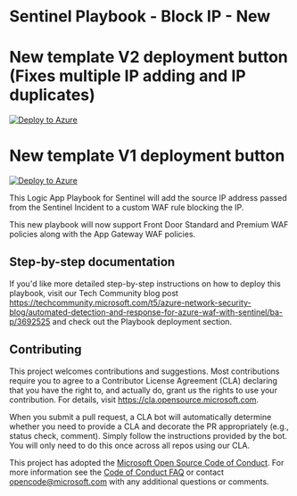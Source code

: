 # Sentinel Playbook - Block IP - New

# New template V2 deployment button (Fixes multiple IP adding and IP duplicates)
[![Deploy to Azure](https://aka.ms/deploytoazurebutton)](https://portal.azure.com/#create/Microsoft.Template/uri/https%3A%2F%2Fraw.githubusercontent.com%2FAzure%2FAzure-Network-Security%2Fmaster%2FAzure%2520WAF%2FPlaybook%2520-%2520WAF%2520Sentinel%2520Playbook%2520Block%2520IP%2520-%2520New%2FtemplateV2.json)

# New template V1 deployment button
[![Deploy to Azure](https://aka.ms/deploytoazurebutton)](https://portal.azure.com/#create/Microsoft.Template/uri/https%3A%2F%2Fraw.githubusercontent.com%2FAzure%2FAzure-Network-Security%2Fmaster%2FAzure%2520WAF%2FPlaybook%2520-%2520WAF%2520Sentinel%2520Playbook%2520Block%2520IP%2520-%2520New%2Ftemplate.json)

This Logic App Playbook for Sentinel will add the source IP address passed from the Sentinel Incident to a custom WAF rule blocking the IP. 

This new playbook will now support Front Door Standard and Premium WAF policies along with the App Gateway WAF policies.

## Step-by-step documentation
If you'd like more detailed step-by-step instructions on how to deploy this playbook, visit our Tech Community blog post https://techcommunity.microsoft.com/t5/azure-network-security-blog/automated-detection-and-response-for-azure-waf-with-sentinel/ba-p/3692525 and check out the Playbook deployment section.

## Contributing

This project welcomes contributions and suggestions.  Most contributions require you to agree to a
Contributor License Agreement (CLA) declaring that you have the right to, and actually do, grant us
the rights to use your contribution. For details, visit https://cla.opensource.microsoft.com.

When you submit a pull request, a CLA bot will automatically determine whether you need to provide
a CLA and decorate the PR appropriately (e.g., status check, comment). Simply follow the instructions
provided by the bot. You will only need to do this once across all repos using our CLA.

This project has adopted the [Microsoft Open Source Code of Conduct](https://opensource.microsoft.com/codeofconduct/).
For more information see the [Code of Conduct FAQ](https://opensource.microsoft.com/codeofconduct/faq/) or
contact [opencode@microsoft.com](mailto:opencode@microsoft.com) with any additional questions or comments.
